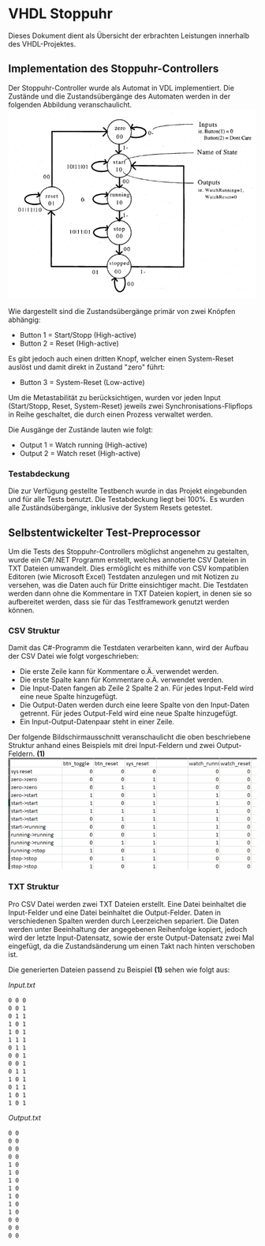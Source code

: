 # VHDL Stoppuhr
Dieses Dokument dient als Übersicht der erbrachten Leistungen innerhalb des VHDL-Projektes.

## Implementation des Stoppuhr-Controllers
Der Stoppuhr-Controller wurde als Automat in VDL implementiert. Die Zustände und die Zustandsübergänge des Automaten werden in der folgenden Abbildung veranschaulicht.
![](./assets/images/stopwatch-automaton.png)

Wie dargestellt sind die Zustandsübergänge primär von zwei Knöpfen abhängig:
- Button 1 = Start/Stopp (High-active)
- Button 2 = Reset (High-active)

Es gibt jedoch auch einen dritten Knopf, welcher einen System-Reset auslöst und damit direkt in Zustand "zero" führt:
- Button 3 = System-Reset (Low-active)

Um die Metastabilität zu berücksichtigen, wurden vor jeden Input (Start/Stopp, Reset, System-Reset) jeweils zwei Synchronisations-Flipflops in Reihe geschaltet, die durch einen Prozess verwaltet werden.

Die Ausgänge der Zustände lauten wie folgt:
- Output 1 = Watch running (High-active)
- Output 2 = Watch reset (High-active)

### Testabdeckung
Die zur Verfügung gestellte Testbench wurde in das Projekt eingebunden und für alle Tests benutzt.
Die Testabdeckung liegt bei 100%. Es wurden alle Zuständsübergänge, inklusive der System Resets getestet.


## Selbstentwickelter Test-Preprocessor
Um die Tests des Stoppuhr-Controllers möglichst angenehm zu gestalten, wurde ein C\#/.NET Programm erstellt, welches annotierte CSV Dateien in TXT Dateien umwandelt. Dies ermöglicht es mithilfe von CSV kompatiblen Editoren (wie Microsoft Excel) Testdaten anzulegen und mit Notizen zu versehen, was die Daten auch für Dritte einsichtiger macht. Die Testdaten werden dann ohne die Kommentare in TXT Dateien kopiert, in denen sie so aufbereitet werden, dass sie für das Testframework genutzt werden können.

### CSV Struktur
Damit das C\#-Programm die Testdaten verarbeiten kann, wird der Aufbau der CSV Datei wie folgt vorgeschrieben:
- Die erste Zeile kann für Kommentare o.Ä. verwendet werden.
- Die erste Spalte kann für Kommentare o.Ä. verwendet werden.
- Die Input-Daten fangen ab Zeile 2 Spalte 2 an. Für jedes Input-Feld wird eine neue Spalte hinzugefügt.
- Die Output-Daten werden durch eine leere Spalte von den Input-Daten getrennt. Für jedes Output-Feld wird eine neue Spalte hinzugefügt.
- Ein Input-Output-Datenpaar steht in einer Zeile.

Der folgende Bildschirmausschnitt veranschaulicht die oben beschriebene Struktur anhand eines Beispiels mit drei Input-Feldern und zwei Output-Feldern. **(1)**
![](./assets/images/csv-structure.png)

### TXT Struktur
Pro CSV Datei werden zwei TXT Dateien erstellt. Eine Datei beinhaltet die Input-Felder und eine Datei beinhaltet die Output-Felder. Daten in verschiedenen Spalten werden durch Leerzeichen separiert. Die Daten werden unter Beeinhaltung der angegebenen Reihenfolge kopiert, jedoch wird der letzte Input-Datensatz, sowie der erste Output-Datensatz zwei Mal eingefügt, da die Zustandsänderung um einen Takt nach hinten verschoben ist.

Die generierten Dateien passend zu Beispiel **(1)** sehen wie folgt aus:

*Input.txt*
```
0 0 0
0 0 1
0 1 1
1 0 1
1 0 1
1 1 1
0 1 1
0 0 1
0 0 1
0 1 1
1 0 1
0 1 1
1 0 1
1 0 1
```

*Output.txt*
```
0 0
0 0
0 0
0 0
1 0
1 0
1 0
1 0
1 0
1 0
1 0
0 0
0 0
0 0
```

